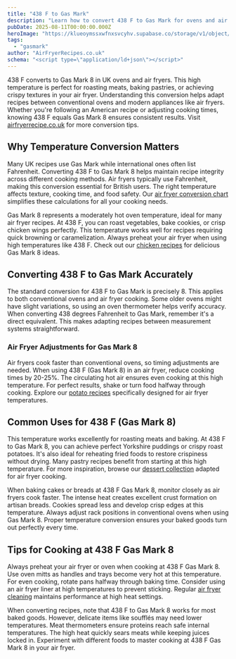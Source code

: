 ```yaml
---
title: "438 F to Gas Mark"
description: "Learn how to convert 438 F to Gas Mark for ovens and air fryers. Includes baking tips, temperature charts, and UK conversion methods."
pubDate: 2025-08-11T00:00:00.000Z
heroImage: "https://klueoymssxwfnxsvcyhv.supabase.co/storage/v1/object/public/md/438-f-to-gas-mark-07dd566e.png"
tags:
  - "gasmark"
author: "AirFryerRecipes.co.uk"
schema: "<script type=\"application/ld+json\"></script>"
---
```


<p>438 F converts to Gas Mark 8 in UK ovens and air fryers. This high temperature is perfect for roasting meats, baking pastries, or achieving crispy textures in your air fryer. Understanding this conversion helps adapt recipes between conventional ovens and modern appliances like air fryers. Whether you're following an American recipe or adjusting cooking times, knowing 438 F equals Gas Mark 8 ensures consistent results. Visit <a href=https://www.airfryerrecipe.co.uk>airfryerrecipe.co.uk</a> for more conversion tips.</p>

<h2>Why Temperature Conversion Matters</h2>
<p>Many UK recipes use Gas Mark while international ones often list Fahrenheit. Converting 438 F to Gas Mark 8 helps maintain recipe integrity across different cooking methods. Air fryers typically use Fahrenheit, making this conversion essential for British users. The right temperature affects texture, cooking time, and food safety. Our <a href=https://www.airfryerrecipe.co.uk/air-fryer-conversion-chart>air fryer conversion chart</a> simplifies these calculations for all your cooking needs.</p>

<p>Gas Mark 8 represents a moderately hot oven temperature, ideal for many air fryer recipes. At 438 F, you can roast vegetables, bake cookies, or crisp chicken wings perfectly. This temperature works well for recipes requiring quick browning or caramelization. Always preheat your air fryer when using high temperatures like 438 F. Check out our <a href=https://www.airfryerrecipe.co.uk/recipes/chicken>chicken recipes</a> for delicious Gas Mark 8 ideas.</p>

<h2>Converting 438 F to Gas Mark Accurately</h2>
<p>The standard conversion for 438 F to Gas Mark is precisely 8. This applies to both conventional ovens and air fryer cooking. Some older ovens might have slight variations, so using an oven thermometer helps verify accuracy. When converting 438 degrees Fahrenheit to Gas Mark, remember it's a direct equivalent. This makes adapting recipes between measurement systems straightforward.</p>

<h3>Air Fryer Adjustments for Gas Mark 8</h3>
<p>Air fryers cook faster than conventional ovens, so timing adjustments are needed. When using 438 F (Gas Mark 8) in an air fryer, reduce cooking times by 20-25%. The circulating hot air ensures even cooking at this high temperature. For perfect results, shake or turn food halfway through cooking. Explore our <a href=https://www.airfryerrecipe.co.uk/recipes/potatoes>potato recipes</a> specifically designed for air fryer temperatures.</p>

<h2>Common Uses for 438 F (Gas Mark 8)</h2>
<p>This temperature works excellently for roasting meats and baking. At 438 F to Gas Mark 8, you can achieve perfect Yorkshire puddings or crispy roast potatoes. It's also ideal for reheating fried foods to restore crispiness without drying. Many pastry recipes benefit from starting at this high temperature. For more inspiration, browse our <a href=https://www.airfryerrecipe.co.uk/recipes/dessert>dessert collection</a> adapted for air fryer cooking.</p>

<p>When baking cakes or breads at 438 F Gas Mark 8, monitor closely as air fryers cook faster. The intense heat creates excellent crust formation on artisan breads. Cookies spread less and develop crisp edges at this temperature. Always adjust rack positions in conventional ovens when using Gas Mark 8. Proper temperature conversion ensures your baked goods turn out perfectly every time.</p>

<h2>Tips for Cooking at 438 F Gas Mark 8</h2>
<p>Always preheat your air fryer or oven when cooking at 438 F Gas Mark 8. Use oven mitts as handles and trays become very hot at this temperature. For even cooking, rotate pans halfway through baking time. Consider using an air fryer liner at high temperatures to prevent sticking. Regular <a href=https://www.airfryerrecipe.co.uk/air-fryer-cleaner>air fryer cleaning</a> maintains performance at high heat settings.</p>

<p>When converting recipes, note that 438 F to Gas Mark 8 works for most baked goods. However, delicate items like soufflés may need lower temperatures. Meat thermometers ensure proteins reach safe internal temperatures. The high heat quickly sears meats while keeping juices locked in. Experiment with different foods to master cooking at 438 F Gas Mark 8 in your air fryer.</p>